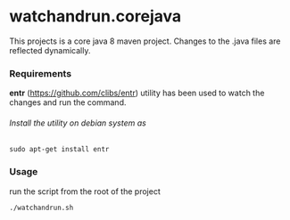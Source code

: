 # watchandrun.corejava
This projects is a core java 8 maven project. Changes to the .java files are reflected dynamically.

### Requirements
**entr** (https://github.com/clibs/entr) utility has been used to watch the changes and run 
the command.
###### Install the utility on debian system as
```
sudo apt-get install entr
```

### Usage

run the script from the root of the project
```
./watchandrun.sh

```
